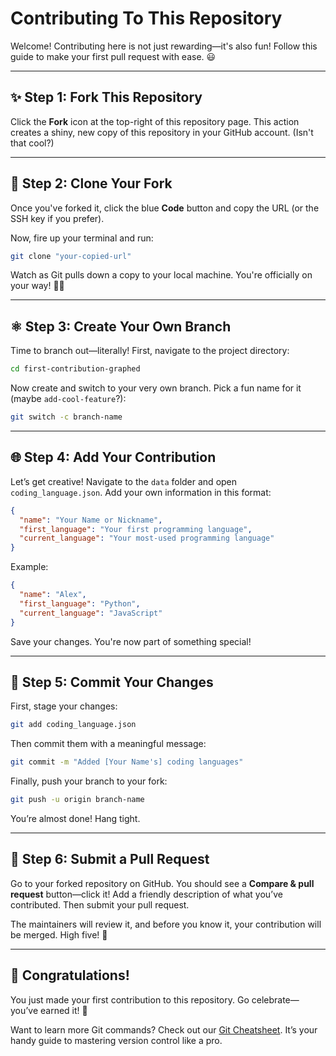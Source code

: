 # Contributing To This Repository

Welcome! Contributing here is not just rewarding—it's also fun! Follow this guide to make your first pull request with ease. 😃

---

## ✨ Step 1: Fork This Repository

Click the **Fork** icon at the top-right of this repository page. This action creates a shiny, new copy of this repository in your GitHub account. (Isn't that cool?)

---

## 🔄 Step 2: Clone Your Fork

Once you've forked it, click the blue **Code** button and copy the URL (or the SSH key if you prefer).

Now, fire up your terminal and run:

```bash
git clone "your-copied-url"
```

Watch as Git pulls down a copy to your local machine. You're officially on your way! 🏋️‍♂️

---

## ⚛ Step 3: Create Your Own Branch

Time to branch out—literally! First, navigate to the project directory:

```bash
cd first-contribution-graphed
```

Now create and switch to your very own branch. Pick a fun name for it (maybe `add-cool-feature`?):

```bash
git switch -c branch-name
```

---

## 🌐 Step 4: Add Your Contribution

Let’s get creative! Navigate to the `data` folder and open `coding_language.json`. Add your own information in this format:

```json
{
  "name": "Your Name or Nickname",
  "first_language": "Your first programming language",
  "current_language": "Your most-used programming language"
}
```

Example:

```json
{
  "name": "Alex",
  "first_language": "Python",
  "current_language": "JavaScript"
}
```

Save your changes. You're now part of something special!

---

## 🔄 Step 5: Commit Your Changes

First, stage your changes:

```bash
git add coding_language.json
```

Then commit them with a meaningful message:

```bash
git commit -m "Added [Your Name's] coding languages"
```

Finally, push your branch to your fork:

```bash
git push -u origin branch-name
```

You’re almost done! Hang tight.

---

## 🎨 Step 6: Submit a Pull Request

Go to your forked repository on GitHub. You should see a **Compare & pull request** button—click it! Add a friendly description of what you’ve contributed. Then submit your pull request.

The maintainers will review it, and before you know it, your contribution will be merged. High five! 🙌

---

## 🎉 Congratulations!

You just made your first contribution to this repository. Go celebrate—you’ve earned it! 🎉

Want to learn more Git commands? Check out our [Git Cheatsheet](docs/Cheatsheet.pdf). It’s your handy guide to mastering version control like a pro.
